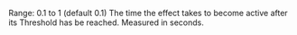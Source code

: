 Range: 0.1 to 1 (default 0.1) The time the effect takes to become active
after its Threshold has be reached. Measured in seconds.